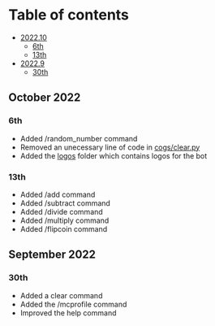 # Table of contents
* [2022.10](https://github.com/Ahmed3457/Extra-Bot/blob/stable/changelog.md#october-2022)
    * [6th](https://github.com/Ahmed3457/Extra-Bot/blob/stable/changelog.md#6th)
    * [13th](https://github.com/Ahmed3457/Extra-Bot/edit/stable/changelog.md#13th)
* [2022.9](https://github.com/Ahmed3457/Extra-Bot/blob/stable/changelog.md#september-2022)
    * [30th](https://github.com/Ahmed3457/Extra-Bot/blob/stable/changelog.md#30th)

## October 2022
### 6th
- Added /random_number command
- Removed an unecessary line of code in [cogs/clear.py](cogs/clear.py)
- Added the [logos](logos) folder which contains logos for the bot
### 13th
- Added /add command
- Added /subtract command 
- Added /divide command
- Added /multiply command
- Added /flipcoin command
## September 2022
### 30th 
- Added a clear command 
- Added the /mcprofile command
- Improved the help command
